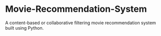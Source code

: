 # Movie-Recommendation-System
A content-based or collaborative filtering movie recommendation system built using Python.
